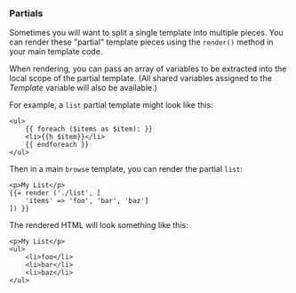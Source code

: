 ### Partials

Sometimes you will want to split a single template into multiple pieces. You can
render these "partial" template pieces using the `render()` method in your main
template code.

When rendering, you can pass an array of variables to be extracted into the
local scope of the partial template. (All shared variables assigned to
the _Template_ variable will also be available.)

For example, a `list` partial template might look like this:

```html+php
<ul>
    {{ foreach ($items as $item): }}
    <li>{{h $item}}</li>
    {{ endforeach }}
</ul>
```

Then in a main `browse` template, you can render the partial `list`:

```html+php
<p>My List</p>
{{= render ('./list', [
    'items' => 'foo', 'bar', 'baz']
]) }}
```

The rendered HTML will look something like this:

```html+php
<p>My List</p>
<ul>
    <li>foo</li>
    <li>bar</li>
    <li>baz</li>
</ul>
```
